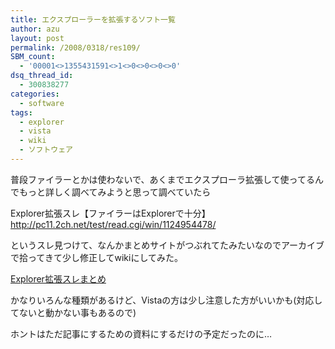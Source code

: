 ```yaml
---
title: エクスプローラーを拡張するソフト一覧
author: azu
layout: post
permalink: /2008/0318/res109/
SBM_count:
  - '00001<>1355431591<>1<>0<>0<>0<>0'
dsq_thread_id:
  - 300838277
categories:
  - software
tags:
  - explorer
  - vista
  - wiki
  - ソフトウェア
---
```

普段ファイラーとかは使わないで、あくまでエクスプローラ拡張して使ってるんでもっと詳しく調べてみようと思って調べていたら

Explorer拡張スレ【ファイラーはExplorerで十分】  
<a href="http://pc11.2ch.net/test/read.cgi/win/1124954478/" rel="nofollow">http://pc11.2ch.net/test/read.cgi/win/1124954478/</a>

というスレ見つけて、なんかまとめサイトがつぶれてたみたいなのでアーカイブで拾ってきて少し修正してwikiにしてみた。

[Explorer拡張スレまとめ][1]

かなりいろんな種類があるけど、Vistaの方は少し注意した方がいいかも(対応してないと動かない事もあるので)

ホントはただ記事にするための資料にするだけの予定だったのに&#8230;

 [1]: http://www8.atwiki.jp/explorer